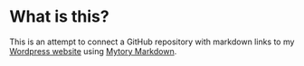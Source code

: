 # What is this?

This is an attempt to connect a GitHub repository with markdown links to my [Wordpress website](https://kerian.fiter.net) using [Mytory Markdown](https://github.com/mytory/mytory-markdown).

